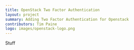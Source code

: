 ```yaml
---
title: OpenStack Two Factor Authentication 
layout: project
summary: Adding Two Factor Authentication for Openstack
contributors: Tim Paine
logo: images/openstack-logo.png
---
```

Stuff

